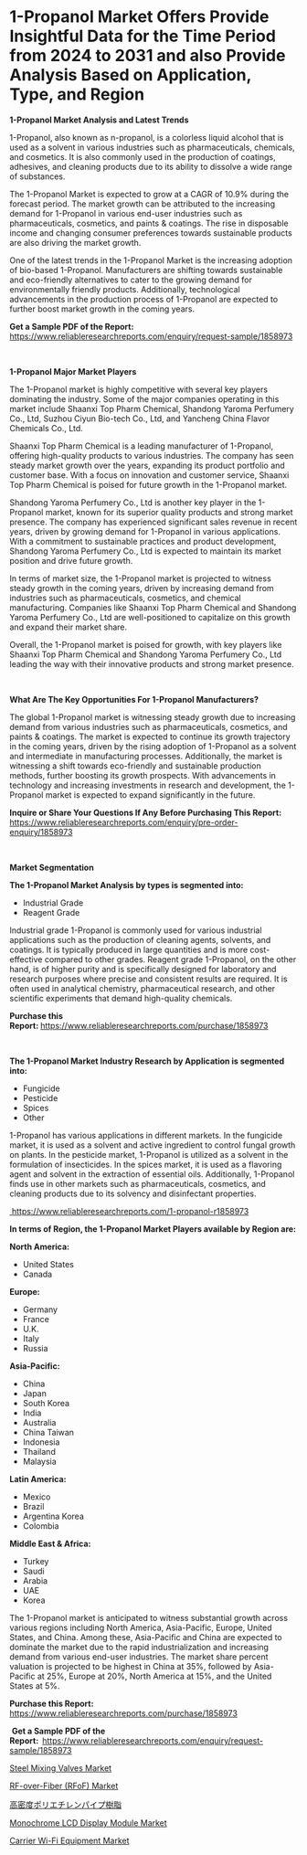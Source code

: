 <p><h1>1-Propanol Market Offers Provide Insightful Data for the Time Period from 2024 to 2031 and also Provide Analysis Based on Application, Type, and Region</h1></p><p><strong>1-Propanol Market Analysis and Latest Trends</strong></p>
<p><p>1-Propanol, also known as n-propanol, is a colorless liquid alcohol that is used as a solvent in various industries such as pharmaceuticals, chemicals, and cosmetics. It is also commonly used in the production of coatings, adhesives, and cleaning products due to its ability to dissolve a wide range of substances.</p><p>The 1-Propanol Market is expected to grow at a CAGR of 10.9% during the forecast period. The market growth can be attributed to the increasing demand for 1-Propanol in various end-user industries such as pharmaceuticals, cosmetics, and paints & coatings. The rise in disposable income and changing consumer preferences towards sustainable products are also driving the market growth.</p><p>One of the latest trends in the 1-Propanol Market is the increasing adoption of bio-based 1-Propanol. Manufacturers are shifting towards sustainable and eco-friendly alternatives to cater to the growing demand for environmentally friendly products. Additionally, technological advancements in the production process of 1-Propanol are expected to further boost market growth in the coming years.</p></p>
<p><strong>Get a Sample PDF of the Report:&nbsp;</strong> <a href="https://www.reliableresearchreports.com/enquiry/request-sample/1858973">https://www.reliableresearchreports.com/enquiry/request-sample/1858973</a></p>
<p>&nbsp;</p>
<p><strong>1-Propanol Major Market Players</strong></p>
<p><p>The 1-Propanol market is highly competitive with several key players dominating the industry. Some of the major companies operating in this market include Shaanxi Top Pharm Chemical, Shandong Yaroma Perfumery Co., Ltd, Suzhou Ciyun Bio-tech Co., Ltd, and Yancheng China Flavor Chemicals Co., Ltd.</p><p>Shaanxi Top Pharm Chemical is a leading manufacturer of 1-Propanol, offering high-quality products to various industries. The company has seen steady market growth over the years, expanding its product portfolio and customer base. With a focus on innovation and customer service, Shaanxi Top Pharm Chemical is poised for future growth in the 1-Propanol market.</p><p>Shandong Yaroma Perfumery Co., Ltd is another key player in the 1-Propanol market, known for its superior quality products and strong market presence. The company has experienced significant sales revenue in recent years, driven by growing demand for 1-Propanol in various applications. With a commitment to sustainable practices and product development, Shandong Yaroma Perfumery Co., Ltd is expected to maintain its market position and drive future growth.</p><p>In terms of market size, the 1-Propanol market is projected to witness steady growth in the coming years, driven by increasing demand from industries such as pharmaceuticals, cosmetics, and chemical manufacturing. Companies like Shaanxi Top Pharm Chemical and Shandong Yaroma Perfumery Co., Ltd are well-positioned to capitalize on this growth and expand their market share.</p><p>Overall, the 1-Propanol market is poised for growth, with key players like Shaanxi Top Pharm Chemical and Shandong Yaroma Perfumery Co., Ltd leading the way with their innovative products and strong market presence.</p></p>
<p>&nbsp;</p>
<p><strong>What Are The Key Opportunities For 1-Propanol Manufacturers?</strong></p>
<p><p>The global 1-Propanol market is witnessing steady growth due to increasing demand from various industries such as pharmaceuticals, cosmetics, and paints & coatings. The market is expected to continue its growth trajectory in the coming years, driven by the rising adoption of 1-Propanol as a solvent and intermediate in manufacturing processes. Additionally, the market is witnessing a shift towards eco-friendly and sustainable production methods, further boosting its growth prospects. With advancements in technology and increasing investments in research and development, the 1-Propanol market is expected to expand significantly in the future.</p></p>
<p><strong>Inquire or Share Your Questions If Any Before Purchasing This Report:</strong> <a href="https://www.reliableresearchreports.com/enquiry/pre-order-enquiry/1858973">https://www.reliableresearchreports.com/enquiry/pre-order-enquiry/1858973</a></p>
<p>&nbsp;</p>
<p><strong>Market Segmentation</strong></p>
<p><strong>The 1-Propanol Market Analysis by types is segmented into:</strong></p>
<p><ul><li>Industrial Grade</li><li>Reagent Grade</li></ul></p>
<p><p>Industrial grade 1-Propanol is commonly used for various industrial applications such as the production of cleaning agents, solvents, and coatings. It is typically produced in large quantities and is more cost-effective compared to other grades. Reagent grade 1-Propanol, on the other hand, is of higher purity and is specifically designed for laboratory and research purposes where precise and consistent results are required. It is often used in analytical chemistry, pharmaceutical research, and other scientific experiments that demand high-quality chemicals.</p></p>
<p><strong>Purchase this Report:&nbsp;</strong><a href="https://www.reliableresearchreports.com/purchase/1858973">https://www.reliableresearchreports.com/purchase/1858973</a></p>
<p>&nbsp;</p>
<p><strong>The 1-Propanol Market Industry Research by Application is segmented into:</strong></p>
<p><ul><li>Fungicide</li><li>Pesticide</li><li>Spices</li><li>Other</li></ul></p>
<p><p>1-Propanol has various applications in different markets. In the fungicide market, it is used as a solvent and active ingredient to control fungal growth on plants. In the pesticide market, 1-Propanol is utilized as a solvent in the formulation of insecticides. In the spices market, it is used as a flavoring agent and solvent in the extraction of essential oils. Additionally, 1-Propanol finds use in other markets such as pharmaceuticals, cosmetics, and cleaning products due to its solvency and disinfectant properties.</p></p>
<p><a href="https://www.reliableresearchreports.com/1-propanol-r1858973">&nbsp;https://www.reliableresearchreports.com/1-propanol-r1858973</a></p>
<p><strong>In terms of Region, the 1-Propanol Market Players available by Region are:</strong></p>
<p>
    <p> <strong> North America: </strong>
        <ul>
            <li>United States</li>
            <li>Canada</li>
        </ul>
        </p> 
    <p> <strong> Europe: </strong>
        <ul>
            <li>Germany</li>
            <li>France</li>
            <li>U.K.</li>
            <li>Italy</li>
            <li>Russia</li>
        </ul>
        </p> 
    <p> <strong> Asia-Pacific: </strong>
        <ul>
            <li>China</li>
            <li>Japan</li>
            <li>South Korea</li>
            <li>India</li>
            <li>Australia</li>
            <li>China Taiwan</li>
            <li>Indonesia</li>
            <li>Thailand</li>
            <li>Malaysia</li>
        </ul>
        </p> 
    <p> <strong> Latin America: </strong>
        <ul>
            <li>Mexico</li>
            <li>Brazil</li>
            <li>Argentina Korea</li>
            <li>Colombia</li>
        </ul>
        </p> 
    <p> <strong> Middle East & Africa: </strong>
        <ul>
            <li>Turkey</li>
            <li>Saudi</li>
            <li>Arabia</li>
            <li>UAE</li>
            <li>Korea</li>
        </ul>
    </p>
    </p>
<p><p>The 1-Propanol market is anticipated to witness substantial growth across various regions including North America, Asia-Pacific, Europe, United States, and China. Among these, Asia-Pacific and China are expected to dominate the market due to the rapid industrialization and increasing demand from various end-user industries. The market share percent valuation is projected to be highest in China at 35%, followed by Asia-Pacific at 25%, Europe at 20%, North America at 15%, and the United States at 5%.</p></p>
<p><strong>Purchase this Report: </strong><a href="https://www.reliableresearchreports.com/purchase/1858973">https://www.reliableresearchreports.com/purchase/1858973</a></p>
<p>&nbsp;<strong>Get a Sample PDF of the Report:&nbsp;&nbsp;</strong><a href="https://www.reliableresearchreports.com/enquiry/request-sample/1858973">https://www.reliableresearchreports.com/enquiry/request-sample/1858973</a></p>
<p><strong></strong></p>
<p><p><a href="https://github.com/colme52/Market-Research-Report-List-1/blob/main/steel-mixing-valves-market.md">Steel Mixing Valves Market</a></p><p><a href="https://issuu.com/reportprime-2/docs/rf-over-fiber-rfof-market-size-2030.pptx">RF-over-Fiber (RFoF) Market</a></p><p><a href="https://medium.com/@skylarreilly36/%E3%82%B0%E3%83%AD%E3%83%BC%E3%83%90%E3%83%ABhdpe%E3%83%91%E3%82%A4%E3%83%97%E6%A8%B9%E8%84%82%E5%B8%82%E5%A0%B4%E8%A6%8F%E6%A8%A1%E3%81%AF-%E6%A5%AD%E7%95%8C%E3%81%AE%E4%BA%88%E6%B8%AC%E3%81%AB%E3%82%88%E3%82%8B%E3%81%A8-2024%E5%B9%B4%E3%81%8B%E3%82%892031%E5%B9%B4%E3%81%BE%E3%81%A7%E3%81%AE%E9%96%93%E3%81%AB4-5-%E3%81%AEcagr%E3%82%92%E7%B5%8C%E9%A8%93%E3%81%99%E3%82%8B%E8%A6%8B%E8%BE%BC%E3%81%BF%E3%81%A7%E3%81%99-6efccfb0f9a5">高密度ポリエチレンパイプ樹脂</a></p><p><a href="https://medium.com/@akshatreportprime/monochrome-lcd-display-module-market-global-market-insights-and-sales-trends-2024-to-2031-7c5a8e917a3c">Monochrome LCD Display Module Market</a></p><p><a href="https://issuu.com/reportprime-2/docs/carrier-wi-fi-equipment-market-size-2030.pptx">Carrier Wi-Fi Equipment Market</a></p></p>